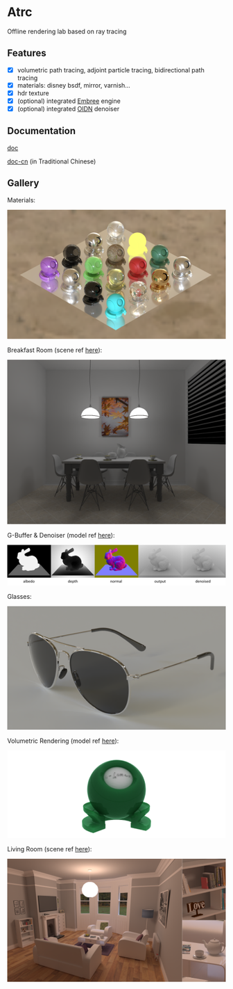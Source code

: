 # Atrc

Offline rendering lab based on ray tracing

## Features

- [x] volumetric path tracing, adjoint particle tracing, bidirectional path tracing
- [x] materials: disney bsdf, mirror, varnish...
- [x] hdr texture
- [x] (optional) integrated [Embree](https://github.com/embree/embree) engine
- [x] (optional) integrated [OIDN](https://github.com/OpenImageDenoise/oidn) denoiser

## Documentation

[doc](https://airguanz.github.io/atrc_doc/doc.html)

[doc-cn](https://airguanz.github.io/atrc_doc/doc-cn.html) (in Traditional Chinese)

## Gallery

Materials:

![0](./doc/gallery/0.png)

Breakfast Room (scene ref [here](http://casual-effects.com/data/index.html)):

![1](./doc/gallery/1.png)

G-Buffer & Denoiser (model ref [here](http://graphics.stanford.edu/data/3Dscanrep/)):

![2](./doc/gallery/2.png)

Glasses:

![3](./doc/gallery/3.png)

Volumetric Rendering (model ref [here](http://casual-effects.com/data/index.html)):

![4](./doc/gallery/4.png)

Living Room (scene ref [here](http://casual-effects.com/data/index.html)):

![5](./doc/gallery/5.png)